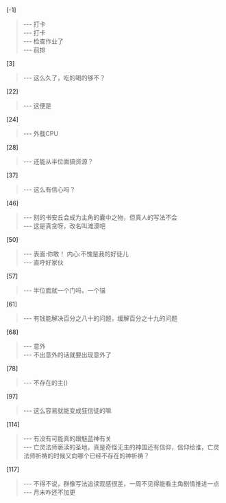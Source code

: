 
[-1] 
>--- 打卡<br>
>--- 打卡<br>
>--- 检查作业了<br>
>--- 前排<br>

[3] 
>--- 这么久了，吃的喝的够不？<br>

[22] 
>--- 这便是<br>

[24] 
>--- 外载CPU<br>

[28] 
>--- 还能从半位面搞资源？<br>

[37] 
>--- 这么有信心吗？<br>

[46] 
>--- 别的书安丘会成为主角的囊中之物，但真人的写法不会<br>
>--- 这是真贪呀，改名叫滩漠吧<br>

[50] 
>--- 表面:你敢！
内心:不愧是我的好徒儿<br>
>--- 直呼好家伙<br>

[57] 
>--- 半位面就一个门吗，一个锚<br>

[61] 
>--- 有钱能解决百分之八十的问题，缓解百分之十九的问题<br>

[68] 
>--- 意外<br>
>--- 不出意外的话就要出现意外了<br>

[78] 
>--- 不存在的主()<br>

[97] 
>--- 这么容易就能变成狂信徒的嘛<br>

[114] 
>--- 有没有可能真的跟魅蓝神有关<br>
>--- 亡灵法师亵渎的圣地，真是奇怪无主的神国还有信仰，信仰给谁，亡灵法师祈祷的时候又向哪个已经不存在的神祈祷？<br>

[117] 
>--- 不得不说，群像写法追读观感很差，一周不见得能看主角剧情推进一点<br>
>--- 月末咋还不加更<br>
